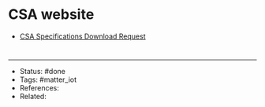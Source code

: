 # CSA website
- [CSA Specifications Download Request](https://csa-iot.org/developer-resource/specifications-download-request/)

#
---
- Status: #done
- Tags: #matter_iot
- References:
- Related:
